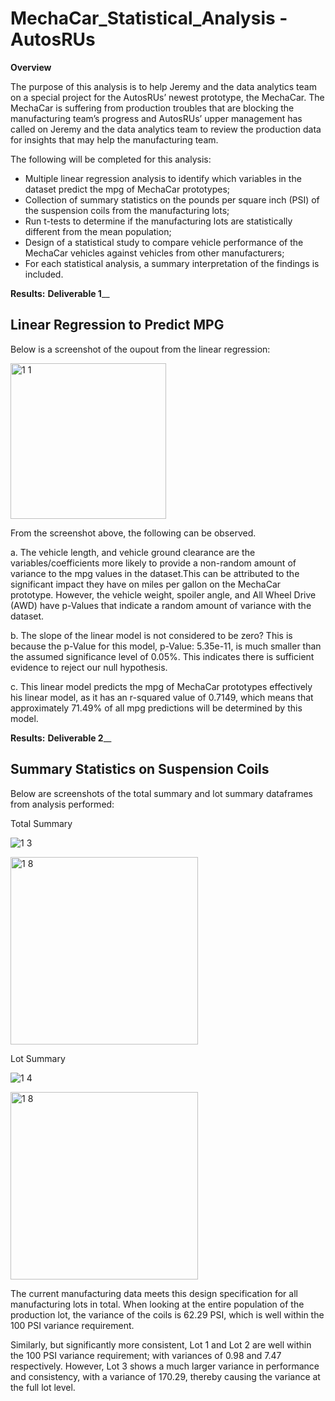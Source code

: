 # MechaCar_Statistical_Analysis - AutosRUs

**Overview**

The purpose of this analysis is to help Jeremy and the data analytics team on a special project for the AutosRUs’ newest prototype, the MechaCar. The MechaCar is suffering from production troubles that are blocking the manufacturing team’s progress and AutosRUs’ upper management has called on Jeremy and the data analytics team to review the production data for insights that may help the manufacturing team.

The following will be completed for this analysis:

 - Multiple linear regression analysis to identify which variables in the dataset predict the mpg of MechaCar prototypes;
 - Collection of summary statistics on the pounds per square inch (PSI) of the suspension coils from the manufacturing lots;
 - Run t-tests to determine if the manufacturing lots are statistically different from the mean population;
 - Design of a statistical study to compare vehicle performance of the MechaCar vehicles against vehicles from other manufacturers; 
 - For each statistical analysis, a summary interpretation of the findings is included.
 
 **Results:**
 **Deliverable 1**__
 ## Linear Regression to Predict MPG
 Below is a screenshot of the oupout from the linear regression: 
 
 <img width="249" alt="1 1" src="https://user-images.githubusercontent.com/79670933/121825812-69562480-cc82-11eb-9f26-4e2fcda24f2e.png">

From the screenshot above, the following can be observed.

a. The vehicle length, and vehicle ground clearance are the variables/coefficients more likely to provide a non-random amount of variance to the mpg values in the dataset.This can be attributed to the significant impact they have on miles per gallon on the MechaCar prototype. However, the vehicle weight, spoiler angle, and All Wheel Drive (AWD) have p-Values that indicate a random amount of variance with the dataset.

b. The slope of the linear model is not considered to be zero? This is because the p-Value for this model, p-Value: 5.35e-11, is much smaller than the assumed significance level of 0.05%. This indicates there is sufficient evidence to reject our null hypothesis.

c. This linear model predicts the mpg of MechaCar prototypes effectively his linear model, as it has an r-squared value of 0.7149, which means that approximately 71.49% of all mpg predictions will be determined by this model. 

**Results:**
 **Deliverable 2**__
 ## Summary Statistics on Suspension Coils
 Below are screenshots of the total summary and lot summary dataframes from analysis performed:

Total Summary

![1 3](https://user-images.githubusercontent.com/79670933/121826123-2f861d80-cc84-11eb-8915-323d2f6e50fd.png)

 
 <img width="300" alt="1 8" src="https://user-images.githubusercontent.com/79670933/121826331-36f9f680-cc85-11eb-87c6-f3c3e76cc755.png">

 
 Lot Summary

![1 4](https://user-images.githubusercontent.com/79670933/121826122-2eed8700-cc84-11eb-9bd2-d2eaf3c12d03.png)

<img width="300" alt="1 8" src="https://user-images.githubusercontent.com/79670933/121826340-3c574100-cc85-11eb-8320-95f8237534cd.png">


The current manufacturing data meets this design specification for all manufacturing lots in total. When looking at the entire population of the production lot, the variance of the coils is 62.29 PSI, which is well within the 100 PSI variance requirement.

Similarly, but significantly more consistent, Lot 1 and Lot 2 are well within the 100 PSI variance requirement; with variances of 0.98 and 7.47 respectively. However, Lot 3 shows a much larger variance in performance and consistency, with a variance of 170.29, thereby causing the variance at the full lot level.
